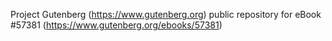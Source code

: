 Project Gutenberg (https://www.gutenberg.org) public repository for
eBook #57381 (https://www.gutenberg.org/ebooks/57381)
